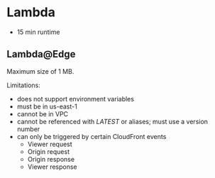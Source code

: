 # Lambda

- 15 min runtime

## Lambda@Edge

Maximum size of 1 MB.

Limitations:

- does not support environment variables
- must be in us-east-1
- cannot be in VPC
- cannot be referenced with $LATEST$ or aliases; must use a version number
- can only be triggered by certain CloudFront events
    - Viewer request
    - Origin request
    - Origin response
    - Viewer response
